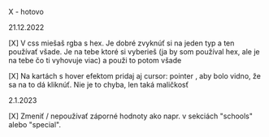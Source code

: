 X - hotovo

21.12.2022

[X] V css miešaš rgba s hex. Je dobré zvyknúť si na jeden typ a ten používať všade. Je na tebe ktoré si vyberieš (ja by som používal hex, ale je na tebe čo ti vyhovuje viac) a použi to potom všade

[X] Na kartách s hover efektom pridaj aj cursor: pointer , aby bolo vidno, že sa na to dá kliknúť. Nie je to chyba, len taká maličkosť

2.1.2023

[X] Zmeniť / nepoužívať záporné hodnoty ako napr. v sekciách "schools" alebo "special". 

